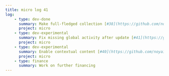 ```yaml
---
title: micro log 41
log:
    - type: dev-done
      summary: Make full-fledged collection [#38](https://github.com/noyainrain/micro/issues/38)
      project: micro
    - type: dev-experimental
      summary: Fix missing global activity after update [#41](https://github.com/noyainrain/micro/issues/41)
      project: micro
    - type: dev-experimental
      summary: Enable contextual content [#40](https://github.com/noyainrain/micro/issues/40)
      project: micro
    - type: finance
      summary: Work on further financing
---
```

